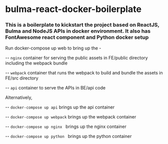 # bulma-react-docker-boilerplate

### This is a boilerplate to kickstart the project based on ReactJS, Bulma and NodeJS APIs in docker environment. It also has FontAwesome react component and Python docker setup
> 
Run docker-compose up web to bring up the -
> 
-- `nginx` container for serving the public assets in FE/public directory including the webpack bundle
> 
-- `webpack` container that runs the webpack to build and bundle the assets in FE/src directory
> 
-- `api` container to serve the APIs in BE/api code
> 
Alternatively,
> 
-- `docker-compose up api` brings up the api container 
> 
-- `docker-compose up webpack` brings up the webpack container
 > 
-- `docker-compose up nginx ` brings up the nginx container
 > 
-- `docker-compose up python ` brings up the python container
 > 
